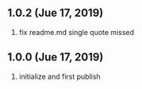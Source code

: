 ## 1.0.2 (Jue 17, 2019)

1. fix readme.md single quote missed

## 1.0.0 (Jue 17, 2019)

1. initialize and first publish